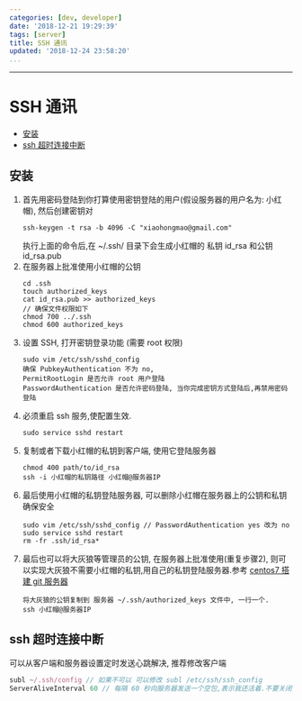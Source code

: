 ```yaml
---
categories: [dev, developer]
date: '2018-12-21 19:29:39'
tags: [server]
title: SSH 通讯
updated: '2018-12-24 23:58:20'
...
```

---
# SSH 通讯
<!-- MarkdownTOC -->

- [安装](#%E5%AE%89%E8%A3%85)
- [ssh 超时连接中断](#ssh-%E8%B6%85%E6%97%B6%E8%BF%9E%E6%8E%A5%E4%B8%AD%E6%96%AD)

<!-- /MarkdownTOC -->

<a id="%E5%AE%89%E8%A3%85"></a>
## 安装
1.  首先用密码登陆到你打算使用密钥登陆的用户(假设服务器的用户名为: 小红帽), 然后创建密钥对
    ```
    ssh-keygen -t rsa -b 4096 -C "xiaohongmao@gmail.com"
    ```
    执行上面的命令后,在 ~/.ssh/ 目录下会生成小红帽的 私钥 id_rsa 和公钥 id_rsa.pub
2.  在服务器上批准使用小红帽的公钥
    ```
    cd .ssh
    touch authorized_keys
    cat id_rsa.pub >> authorized_keys
    // 确保文件权限如下
    chmod 700 ../.ssh
    chmod 600 authorized_keys
    ```
3.  设置 SSH, 打开密钥登录功能 (需要 root 权限)
    ```
    sudo vim /etc/ssh/sshd_config
    确保 PubkeyAuthentication 不为 no,
    PermitRootLogin 是否允许 root 用户登陆
    PasswordAuthentication 是否允许密码登陆, 当你完成密钥方式登陆后,再禁用密码登陆
    ```
4.  必须重启 ssh 服务,使配置生效.
    ```
    sudo service sshd restart
    ```
5.  复制或者下载小红帽的私钥到客户端, 使用它登陆服务器
    ```
    chmod 400 path/to/id_rsa
    ssh -i 小红帽的私钥路径 小红帽@服务器IP
    ```
6.  最后使用小红帽的私钥登陆服务器, 可以删除小红帽在服务器上的公钥和私钥确保安全
    ```
    sudo vim /etc/ssh/sshd_config // PasswordAuthentication yes 改为 no
    sudo service sshd restart
    rm -fr .ssh/id_rsa*
    ```
7.  最后也可以将大灰狼等管理员的公钥, 在服务器上批准使用(重复步骤2), 则可以实现大灰狼不需要小红帽的私钥,用自己的私钥登陆服务器.参考 [centos7 搭建 git 服务器](#centos7-git)
    ```
    将大灰狼的公钥复制到 服务器 ~/.ssh/authorized_keys 文件中, 一行一个.
    ssh 小红帽@服务器IP
    ```
<a id="ssh-%E8%B6%85%E6%97%B6%E8%BF%9E%E6%8E%A5%E4%B8%AD%E6%96%AD"></a>
## ssh 超时连接中断
可以从客户端和服务器设置定时发送心跳解决, 推荐修改客户端
```js
subl ~/.ssh/config // 如果不可以 可以修改 subl /etc/ssh/ssh_config
ServerAliveInterval 60 // 每隔 60 秒向服务器发送一个空包,表示我还活着.不要关闭链接
```
